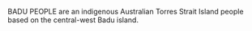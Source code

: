 BADU PEOPLE are an indigenous Australian Torres Strait Island people based on the central-west Badu island.
